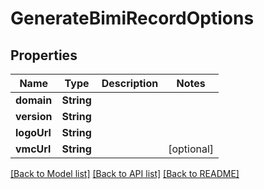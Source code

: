 # GenerateBimiRecordOptions

## Properties
Name | Type | Description | Notes
------------ | ------------- | ------------- | -------------
**domain** | **String** |  | 
**version** | **String** |  | 
**logoUrl** | **String** |  | 
**vmcUrl** | **String** |  | [optional] 

[[Back to Model list]](../README#documentation-for-models) [[Back to API list]](../README#documentation-for-api-endpoints) [[Back to README]](../README)


